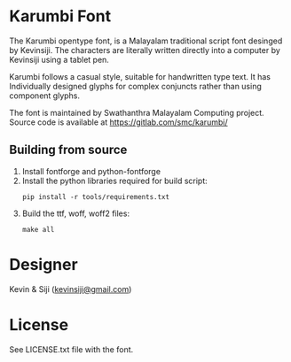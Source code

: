 Karumbi Font
==========

The Karumbi opentype font, is a Malayalam traditional script font desinged by Kevinsiji. The characters are literally written directly into a computer by Kevinsiji using a tablet pen.

Karumbi follows a casual style, suitable for handwritten type text. It has Individually designed glyphs for complex conjuncts rather than using component glyphs.

The font is maintained by Swathanthra Malayalam Computing project. Source code is available at https://gitlab.com/smc/karumbi/


Building from source
--------------------
1. Install fontforge and python-fontforge
2. Install the python libraries required for build script:
    ```
    pip install -r tools/requirements.txt
    ```
3. Build the ttf, woff, woff2 files:
   ```
   make all
   ```

Designer
=================
Kevin & Siji (kevinsiji@gmail.com)

License
=======

See LICENSE.txt file with the font.
